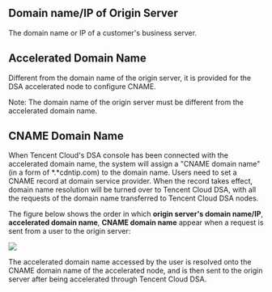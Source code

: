 ## Domain name/IP of Origin Server

The domain name or IP of a customer's business server.



## Accelerated Domain Name

Different from the domain name of the origin server, it is provided for the DSA accelerated node to configure CNAME.

Note: The domain name of the origin server must be different from the accelerated domain name.



## CNAME Domain Name

When Tencent Cloud's DSA console has been connected with the accelerated domain name, the system will assign a "CNAME domain name" (in a form of  \*.\*cdntip.com) to the domain name. Users need to set a CNAME record at domain service provider. When the record takes effect, domain name resolution will be turned over to Tencent Cloud DSA, with all the requests of the domain name transferred to Tencent Cloud DSA nodes.



The figure below shows the order in which **origin server's domain name/IP**, **accelerated domain name**, **CNAME domain name** appear when a request is sent from a user to the origin server:

![](https://mc.qcloudimg.com/static/img/86e3c5c7f5cdbbe229d4c3850abac1be/image.png)

The accelerated domain name accessed by the user is resolved onto the CNAME domain name of the accelerated node, and is then sent to the origin server after being accelerated through Tencent Cloud DSA.



